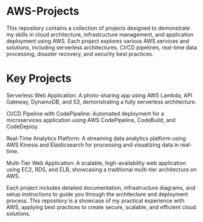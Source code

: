 # AWS-Projects
This repository contains a collection of projects designed to demonstrate my skills in cloud architecture, infrastructure management, and application deployment using AWS. Each project explores various AWS services and solutions, including serverless architectures, CI/CD pipelines, real-time data processing, disaster recovery, and security best practices.
# Key Projects
Serverless Web Application: A photo-sharing app using AWS Lambda, API Gateway, DynamoDB, and S3, demonstrating a fully serverless architecture.

CI/CD Pipeline with CodePipeline: Automated deployment for a microservices application using AWS CodePipeline, CodeBuild, and CodeDeploy.

Real-Time Analytics Platform: A streaming data analytics platform using AWS Kinesis and Elasticsearch for processing and visualizing data in real-time.

Multi-Tier Web Application: A scalable, high-availability web application using EC2, RDS, and ELB, showcasing a traditional multi-tier architecture on AWS.

Each project includes detailed documentation, infrastructure diagrams, and setup instructions to guide you through the architecture and deployment process. This repository is a showcase of my practical experience with AWS, applying best practices to create secure, scalable, and efficient cloud solutions.

